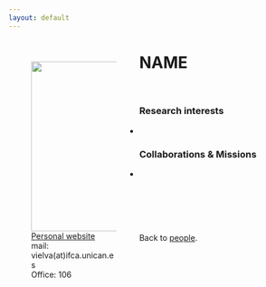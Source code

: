 ```yaml
---
layout: default
---
```




<p style="float: left; width: 30%; margin:40px"><img src="{{site.url}}/assets/imgs/People/name.jpg" style="width:224px;height:300px;"> <a href="[https://es.linkedin.com/in/patricio-vielva-54049a18]">Personal website</a> <br> mail: vielva(at)ifca.unican.es <br> Office: 106</p>

# NAME



<br>


### Research interests

-


### Collaborations & Missions

- 


<br>
<br>
<br>
<br>

Back to [people]({{site.url}}/people).
